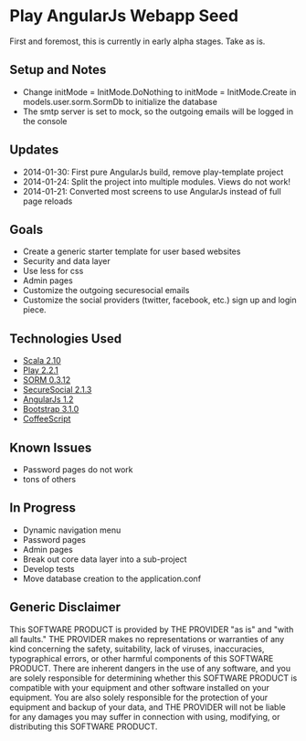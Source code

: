 # Play AngularJs Webapp Seed

First and foremost, this is currently in early alpha stages. Take as is.

## Setup and Notes

- Change initMode = InitMode.DoNothing to initMode = InitMode.Create in models.user.sorm.SormDb to initialize the database
- The smtp server is set to mock, so the outgoing emails will be logged in the console

## Updates

- 2014-01-30: First pure AngularJs build, remove play-template project
- 2014-01-24: Split the project into multiple modules. Views do not work!
- 2014-01-21: Converted most screens to use AngularJs instead of full page reloads

## Goals

- Create a generic starter template for user based websites
- Security and data layer
- Use less for css
- Admin pages
- Customize the outgoing securesocial emails
- Customize the social providers (twitter, facebook, etc.) sign up and login piece.

## Technologies Used

- [Scala 2.10](http://www.scala-lang.org/)
- [Play 2.2.1](http://www.playframework.com/)
- [SORM 0.3.12](https://github.com/sorm/sorm)
- [SecureSocial 2.1.3](https://github.com/jaliss/securesocial)
- [AngularJs 1.2](http://angularjs.org/)
- [Bootstrap 3.1.0](http://getbootstrap.com/)
- [CoffeeScript](http://coffeescript.org/)

## Known Issues

- Password pages do not work
- tons of others

## In Progress

- Dynamic navigation menu
- Password pages
- Admin pages
- Break out core data layer into a sub-project
- Develop tests
- Move database creation to the application.conf

## Generic Disclaimer

This SOFTWARE PRODUCT is provided by THE PROVIDER "as is" and "with all faults." THE PROVIDER makes no representations or warranties of any kind concerning the safety, suitability, lack of viruses, inaccuracies, typographical errors, or other harmful components of this SOFTWARE PRODUCT. There are inherent dangers in the use of any software, and you are solely responsible for determining whether this SOFTWARE PRODUCT is compatible with your equipment and other software installed on your equipment. You are also solely responsible for the protection of your equipment and backup of your data, and THE PROVIDER will not be liable for any damages you may suffer in connection with using, modifying, or distributing this SOFTWARE PRODUCT.
